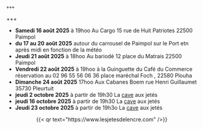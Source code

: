     +++
+++

- **Samedi 16 août 2025** à 19hoo Au Cargo 15 rue de Huit Patriotes 22500 Paimpol
- **du 17 au 20 août 2025** autour du carrousel de Paimpol sur le Port etn après midi en fonction de la météo
- **Jeudi 21 août 2025** à 18hoo Au bariodé 12 place du Matrais 22500 Paimpol
- **Vendredi 22 août 2025** à 19hoo à la Guinguette du Café du Commerce réservation au 02 96 55 56 06 36 place maréchal Foch , 22580 Plouha
- **Dimanche 24 août 2025** 17hoo Aux Cabanes Boem rue Henri  Guillaumet 35730 Pleurtuit
- **jeudi 2 octobre 2025** à partir de 19h30 La [cave](cave) aux jetés
- **jeudi 16 octobre 2025** à partir de 19h30 La [cave](cave) aux jetés
- **Jeudi 23 octobre 2025** à partir de 19h3o La [cave](cave) aux jetés


<center>{{< qr text="https://www.lesjetesdelencre.com" />}}</center>

